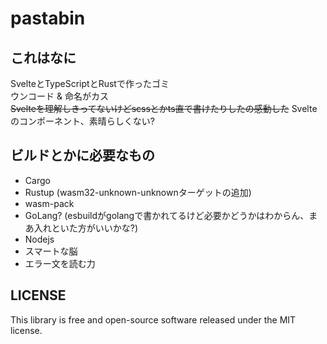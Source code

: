 # pastabin

## これはなに
SvelteとTypeScriptとRustで作ったゴミ <br>
ウンコード & 命名がカス <br>
~~Svelteを理解しきってないけどscssとかts直で書けたりしたの感動した~~
Svelteのコンポーネント、素晴らしくない?

## ビルドとかに必要なもの
- Cargo
- Rustup (wasm32-unknown-unknownターゲットの追加)
- wasm-pack
- GoLang? (esbuildがgolangで書かれてるけど必要かどうかはわからん、まあ入れといた方がいいかな?)
- Nodejs
- スマートな脳
- エラー文を読む力



## LICENSE
This library is free and open-source software released under the MIT license.